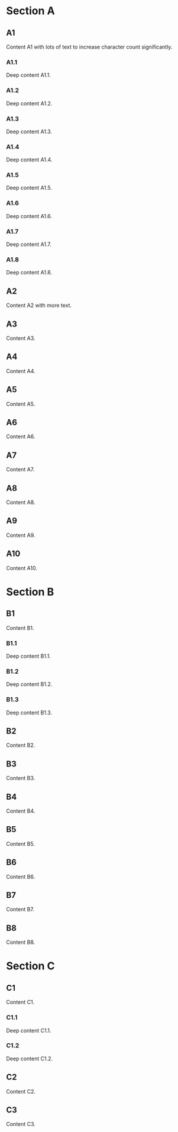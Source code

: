 # Section A

## A1

Content A1 with lots of text to increase character count significantly.

### A1.1

Deep content A1.1.

### A1.2

Deep content A1.2.

### A1.3

Deep content A1.3.

### A1.4

Deep content A1.4.

### A1.5

Deep content A1.5.

### A1.6

Deep content A1.6.

### A1.7

Deep content A1.7.

### A1.8

Deep content A1.8.

## A2

Content A2 with more text.

## A3

Content A3.

## A4

Content A4.

## A5

Content A5.

## A6

Content A6.

## A7

Content A7.

## A8

Content A8.

## A9

Content A9.

## A10

Content A10.

# Section B

## B1

Content B1.

### B1.1

Deep content B1.1.

### B1.2

Deep content B1.2.

### B1.3

Deep content B1.3.

## B2

Content B2.

## B3

Content B3.

## B4

Content B4.

## B5

Content B5.

## B6

Content B6.

## B7

Content B7.

## B8

Content B8.

# Section C

## C1

Content C1.

### C1.1

Deep content C1.1.

### C1.2

Deep content C1.2.

## C2

Content C2.

## C3

Content C3.
